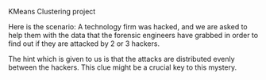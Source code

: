 KMeans Clustering project

Here is the scenario: A technology firm was hacked, and we are asked to help them with the data that the forensic engineers have grabbed in order to find out if they are attacked by 2 or 3 hackers.

The hint which is given to us is that the attacks are distributed evenly between the hackers. This clue might be a crucial key to this mystery.
